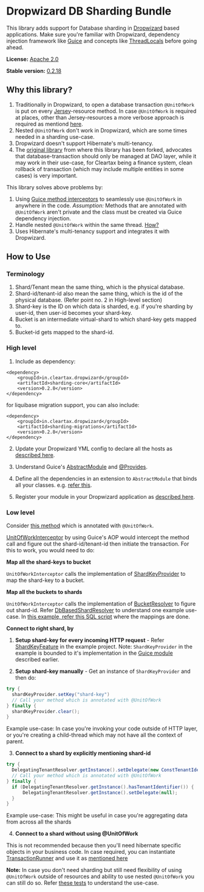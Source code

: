 # Dropwizard DB Sharding Bundle

This library adds support for Database sharding in [Dropwizard](https://www.dropwizard.io) based applications.
Make sure you're familiar with Dropwizard, dependency injection framework like [Guice](https://github.com/google/guice) and concepts like [ThreadLocals](https://docs.oracle.com/javase/7/docs/api/java/lang/ThreadLocal.html) before going ahead.

**License:** [Apache 2.0](http://www.apache.org/licenses/LICENSE-2.0)

**Stable version:** [0.2.18](https://mvnrepository.com/artifact/in.cleartax.dropwizard/sharding-core)

## Why this library?
1. Traditionally in Dropwizard, to open a database transaction ```@UnitOfWork``` is put on every [Jersey](https://jersey.github.io/)-resource method. In case ```@UnitOfWork``` is required at places, other than Jersey-resources a more verbose approach is required as mentiond [here](https://github.com/dropwizard/dropwizard/pull/1361).
2. Nested ```@UnitOfWork``` don't work in Dropwizard, which are some times needed in a sharding use-case.
3. Dropwizard doesn't support Hibernate's multi-tenancy.
4. The [original library](https://github.com/santanusinha/dropwizard-db-sharding-bundle) from where this library has been forked, advocates that database-transaction should only be managed at DAO layer, while it may work in their use-case, for Cleartax being a finance system, clean rollback of transaction (which may include multiple entities in some cases) is very important.

This library solves above problems by:
1. Using [Guice method interceptors](https://github.com/google/guice/wiki/AOP#example-forbidding-method-calls-on-weekends) to seamlessly use ```@UnitOfWork``` in anywhere in the code. 
*Assumption:* Methods that are annotated with ```@UnitOfWork``` aren't private and the class must be created via Guice dependency injection.
2. Handle nested ```@UnitOfWork``` within the same thread. [How?](https://github.com/ClearTax/dropwizard-db-sharding-bundle/commit/0f8fc581ebf340c3bcd2a0907539b36714af6b34)
3. Uses Hibernate's multi-tenancy support and integrates it with Dropwizard.

## How to Use 

### Terminology
1. Shard/Tenant mean the same thing, which is the physical database.
2. Shard-id/tenant-id also mean the same thing, which is the id of the physical database. (Refer point no. 2 in High-level section)
3. Shard-key is the ID on which data is sharded, e.g. if you're sharding by user-id, then user-id becomes your shard-key.
4. Bucket is an intermediate virtual-shard to which shard-key gets mapped to.
5. Bucket-id gets mapped to the shard-id.

### High level
1. Include as dependency:
```
<dependency>
    <groupId>in.cleartax.dropwizard</groupId>
    <artifactId>sharding-core</artifactId>
    <version>0.2.8</version>
</dependency>
```

for liquibase migration support, you can also include:
```
<dependency>
    <groupId>in.cleartax.dropwizard</groupId>
    <artifactId>sharding-migrations</artifactId>
    <version>0.2.8</version>
</dependency>
```

2. Update your Dropwizard YML config to declare all the hosts as [described here](https://github.com/ClearTax/dropwizard-db-sharding-bundle/blob/43f3355ee6/sharding-example/src/test/resources/test_with_multitenant.yml#L11).

3. Understand Guice's [AbstractModule](https://github.com/google/guice/wiki/GettingStarted) and [@Provides](https://github.com/google/guice/wiki/ProvidesMethods).

4. Define all the dependencies in an extension to ```AbstractModule``` that binds all your classes. e.g. [refer this](https://github.com/ClearTax/dropwizard-db-sharding-bundle/blob/master/sharding-example/src/main/java/in/cleartax/dropwizard/sharding/application/TestModule.java).

5. Register your module in your Dropwizard application as [described here](https://github.com/ClearTax/dropwizard-db-sharding-bundle/blob/master/sharding-example/src/main/java/in/cleartax/dropwizard/sharding/application/TestApplication.java#L43).

### Low level
Consider [this method](https://github.com/ClearTax/dropwizard-db-sharding-bundle/blob/fd0e46ed71/sharding-example/src/main/java/in/cleartax/dropwizard/sharding/application/TestResource.java#L75) which is annotated with ```@UnitOfWork```.

[UnitOfWorkInterceptor](https://github.com/ClearTax/dropwizard-db-sharding-bundle/blob/fd0e46ed71/sharding-core/src/main/java/in/cleartax/dropwizard/sharding/transactions/UnitOfWorkModule.java#L48) by using Guice's AOP would intercept the method call and figure out the shard-id/tenant-id then initiate the transaction. For this to work, you would need to do:

**Map all the shard-keys to bucket**

```UnitOfWorkInterceptor``` calls the implementation of [ShardKeyProvider](https://github.com/ClearTax/dropwizard-db-sharding-bundle/blob/0f8fc581eb/sharding-core/src/main/java/in/cleartax/dropwizard/sharding/providers/ShardKeyProvider.java) to map the shard-key to a bucket.

**Map all the buckets to shards**

```UnitOfWorkInterceptor``` calls the implementation of [BucketResolver](https://github.com/ClearTax/dropwizard-db-sharding-bundle/blob/0f8fc581eb/sharding-core/src/main/java/in/cleartax/dropwizard/sharding/resolvers/bucket/BucketResolver.java) to figure out shard-id. Refer [DbBasedShardResolver](https://github.com/ClearTax/dropwizard-db-sharding-bundle/blob/0f8fc581eb/sharding-core/src/main/java/in/cleartax/dropwizard/sharding/utils/resolvers/shard/DbBasedShardResolver.java) to understand one example use-case.
In [this example, refer this SQL script](https://github.com/ClearTax/dropwizard-db-sharding-bundle/blob/0f8fc581eb/sharding-example/src/test/resources/default_shard_config.sql#L31) where the mappings are done.

**Connect to right shard, by**
1. **Setup shard-key for every incoming HTTP request** - Refer [ShardKeyFeature](https://github.com/ClearTax/dropwizard-db-sharding-bundle/blob/fd0e46ed71/sharding-example/src/main/java/in/cleartax/dropwizard/sharding/application/ShardKeyFeature.java) in the example project. Note: ```ShardKeyProvider``` in the example is bounded to it's implementation in the [Guice module](https://github.com/ClearTax/dropwizard-db-sharding-bundle/blob/0f8fc581ebf340c3bcd2a0907539b36714af6b34/sharding-example/src/main/java/in/cleartax/dropwizard/sharding/application/TestModule.java#L60) described earlier.

2. **Setup shard-key manually** - Get an instance of ```ShardKeyProvider``` and then do:
```java
try {
  shardKeyProvider.setKey("shard-key")
  // Call your method which is annotated with @UnitOfWork
} finally {
  shardKeyProvider.clear();
}
```
Example use-case: In case you're invoking your code outside of HTTP layer, or you're creating a child-thread which may not have all the context of parent.

3. **Connect to a shard by explicitly mentioning shard-id**
```java
try {
  DelegatingTenantResolver.getInstance().setDelegate(new ConstTenantIdentifierResolver("your shard-id/tenant-id"));
  // Call your method which is annotated with @UnitOfWork
} finally {
  if (DelegatingTenantResolver.getInstance().hasTenantIdentifier()) {
      DelegatingTenantResolver.getInstance().setDelegate(null);
  }
}
```
Example use-case: This might be useful in case you're aggregating data from across all the shards

4. **Connect to a shard without using @UnitOfWork**

This is not recommended because then you'll need hibernate specific objects in your business code. In case required, you can instantiate [TransactionRunner](https://github.com/ClearTax/dropwizard-db-sharding-bundle/blob/master/sharding-core/src/main/java/in/cleartax/dropwizard/sharding/transactions/TransactionRunner.java) and use it as [mentioned here](https://github.com/ClearTax/dropwizard-db-sharding-bundle/blob/0f8fc581eb/sharding-core/src/main/java/in/cleartax/dropwizard/sharding/transactions/UnitOfWorkModule.java#L79)


**Note:** In case you don't need sharding but still need flexibility of using ```@UnitOfWork``` outside of resources and ability to use nested ```@UnitOfWork``` you can still do so. Refer [these tests](https://github.com/ClearTax/dropwizard-db-sharding-bundle/blob/master/sharding-example/src/test/java/in/cleartax/dropwizard/sharding/test/sampleapp/TestSuiteWithoutMultiTenancy.java) to understand the use-case.
